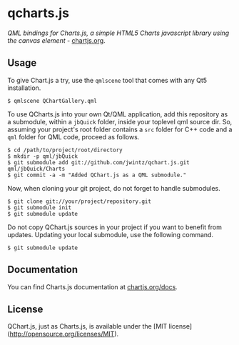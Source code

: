 # qcharts.js

*QML bindings for Charts.js, a simple HTML5 Charts javascript library
 using the canvas element* - [chartjs.org](http://www.chartjs.org).

## Usage

To give Chart.js a try, use the ``qmlscene`` tool that comes with any
Qt5 installation.

    $ qmlscene QChartGallery.qml

To use QCharts.js into your own Qt/QML application, add this
repository as a submodule, within a ``jbQuick`` folder, inside your
toplevel qml source dir. So, assuming your project's root folder
contains a ``src`` folder for C++ code and a ``qml`` folder for QML
code, proceed as follows.

    $ cd /path/to/project/root/directory
    $ mkdir -p qml/jbQuick
    $ git submodule add git://github.com/jwintz/qchart.js.git qml/jbQuick/Charts
    $ git commit -a -m "Added QChart.js as a QML submodule."

Now, when cloning your git project, do not forget to handle submodules.

    $ git clone git://your/project/repository.git
    $ git submodule init
    $ git submodule update

Do not copy QChart.js sources in your project if you want to benefit
from updates. Updating your local submodule, use the following
command.

    $ git submodule update

## Documentation

You can find Charts.js documentation at
[chartjs.org/docs](http://www.chartjs.org/docs).

## License

QChart.js, just as Charts.js, is available under the [MIT license]
(http://opensource.org/licenses/MIT).
